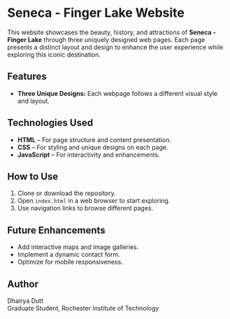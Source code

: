 # Seneca - Finger Lake Website  

This website showcases the beauty, history, and attractions of **Seneca - Finger Lake** through three uniquely designed web pages. Each page presents a distinct layout and design to enhance the user experience while exploring this iconic destination.  

## Features  
- **Three Unique Designs:** Each webpage follows a different visual style and layout.  

## Technologies Used  
- **HTML** – For page structure and content presentation.  
- **CSS** – For styling and unique designs on each page.  
- **JavaScript** – For interactivity and enhancements.  

## How to Use  
1. Clone or download the repository.  
2. Open `index.html` in a web browser to start exploring.  
3. Use navigation links to browse different pages.  

## Future Enhancements  
- Add interactive maps and image galleries.  
- Implement a dynamic contact form.  
- Optimize for mobile responsiveness.  

## Author  
Dhairya Dutt  
Graduate Student, Rochester Institute of Technology  

